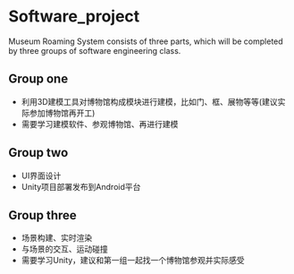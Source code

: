 # Software_project
Museum Roaming System consists of three parts, which will be completed by three groups of software engineering class.

## Group one
- 利用3D建模工具对博物馆构成模块进行建模，比如门、框、展物等等(建议实际参加博物馆再开工)
- 需要学习建模软件、参观博物馆、再进行建模

## Group two
- UI界面设计
- Unity项目部署发布到Android平台

## Group three
- 场景构建、实时渲染
- 与场景的交互、运动碰撞
- 需要学习Unity，建议和第一组一起找一个博物馆参观并实际感受
